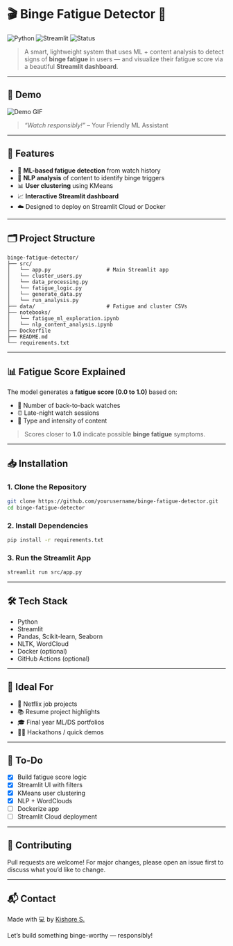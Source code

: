 # 🎬 Binge Fatigue Detector 🧠

![Python](https://img.shields.io/badge/Python-3.10-blue.svg)
![Streamlit](https://img.shields.io/badge/Streamlit-App-red)
![Status](https://img.shields.io/badge/status-actively--developing-success)

> A smart, lightweight system that uses ML + content analysis to detect signs of **binge fatigue** in users — and visualize their fatigue score via a beautiful **Streamlit dashboard**.

---

## 🧠 Demo

![Demo GIF](https://media.giphy.com/media/v1.Y2lkPTc5MGI3NjExdDZna3c2N3B5eGJvMXVvZzJubTV1aXpoeWZycWd2aGFwcGV1NWNqZyZlcD12MV9naWZzX3NlYXJjaCZjdD1n/ZVik7pBtu9dNS/giphy.gif)

> _“Watch responsibly!”_ – Your Friendly ML Assistant

---

## 🚀 Features

- 🧮 **ML-based fatigue detection** from watch history
- 🧠 **NLP analysis** of content to identify binge triggers
- 📊 **User clustering** using KMeans
- 📈 **Interactive Streamlit dashboard**
- ☁️ Designed to deploy on Streamlit Cloud or Docker

---

## 🗂️ Project Structure

```
binge-fatigue-detector/
├── src/
│   └── app.py                  # Main Streamlit app
│   └── cluster_users.py        
│   └── data_processing.py
│   └── fatigue_logic.py 
│   └── generate_data.py 
│   └── run_analysis.py 
├── data/                       # Fatigue and cluster CSVs
├── notebooks/
│   └── fatigue_ml_exploration.ipynb
│   └── nlp_content_analysis.ipynb
├── Dockerfile
├── README.md
└── requirements.txt
```

---

## 📊 Fatigue Score Explained

The model generates a **fatigue score (0.0 to 1.0)** based on:
- 🚨 Number of back-to-back watches
- ⏰ Late-night watch sessions
- 🧠 Type and intensity of content

> Scores closer to **1.0** indicate possible **binge fatigue** symptoms.

---

## 📥 Installation

### 1. Clone the Repository

```bash
git clone https://github.com/yourusername/binge-fatigue-detector.git
cd binge-fatigue-detector
```

### 2. Install Dependencies

```bash
pip install -r requirements.txt
```

### 3. Run the Streamlit App

```bash
streamlit run src/app.py
```

---

## 🛠️ Tech Stack

- Python
- Streamlit
- Pandas, Scikit-learn, Seaborn
- NLTK, WordCloud
- Docker (optional)
- GitHub Actions (optional)

---

## 💼 Ideal For

- 📌 Netflix job projects
- 📚 Resume project highlights
- 🎓 Final year ML/DS portfolios
- 🧑‍💻 Hackathons / quick demos

---

## 📌 To-Do

- [x] Build fatigue score logic
- [x] Streamlit UI with filters
- [x] KMeans user clustering
- [x] NLP + WordClouds
- [ ] Dockerize app
- [ ] Streamlit Cloud deployment

---

## 🤝 Contributing

Pull requests are welcome! For major changes, please open an issue first to discuss what you’d like to change.


---

## 📬 Contact

Made with 💻 by [Kishore S.](https://github.com/yourusername)

Let’s build something binge-worthy — responsibly!
